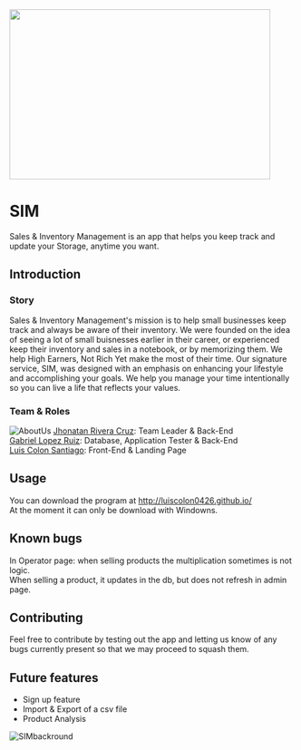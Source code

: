 <img align="center" width="460" height="300" src="https://user-images.githubusercontent.com/84751817/175124888-46b833ae-1188-465d-9af3-d590fdd60069.png">

# SIM

Sales & Inventory Management is an app that helps you keep track and update your Storage, anytime you want.

## Introduction

### Story
Sales & Inventory Management's mission is to help small businesses keep track and always be aware of their inventory. We were founded on the idea of seeing a lot of small buisnesses earlier in their career, or experienced keep their inventory and sales in a notebook, or by memorizing them. We help High Earners, Not Rich Yet make the most of their time. Our signature service, SIM, was designed with an emphasis on enhancing your lifestyle and accomplishing your goals. We help you manage your time intentionally so you can live a life that reflects your values.

### Team & Roles 
![AboutUs](https://user-images.githubusercontent.com/84751817/173695925-e2d8e382-e26c-424f-bb1a-637aecd6e1e7.png)
[Jhonatan Rivera Cruz](https://www.linkedin.com/in/jhonatan-rivera-cruz-242144222/): Team Leader & Back-End <br>
[Gabriel Lopez Ruiz](https://www.linkedin.com/in/gabriel-l%C3%B3pez-ruiz-4312b792/): Database, Application Tester & Back-End <br>
[Luis Colon Santiago](https://www.linkedin.com/in/luis-colon-567356226/): Front-End & Landing Page

## Usage
You can download the program  at http://luiscolon0426.github.io/ <br>
At the moment it can only be download with Windowns.

## Known bugs
In Operator page: when selling products the multiplication sometimes is not logic. <br>
When selling a product, it updates in the db, but does not refresh in admin page.


## Contributing
Feel free to contribute by testing out the app and letting us know of any bugs currently present so that we may proceed to squash them.

## Future features
* Sign up feature
* Import & Export of a csv file
* Product Analysis


![SIMbackround](https://user-images.githubusercontent.com/84751817/173695583-cdf51473-564e-45b7-a4f0-683fee6fa41b.png)
